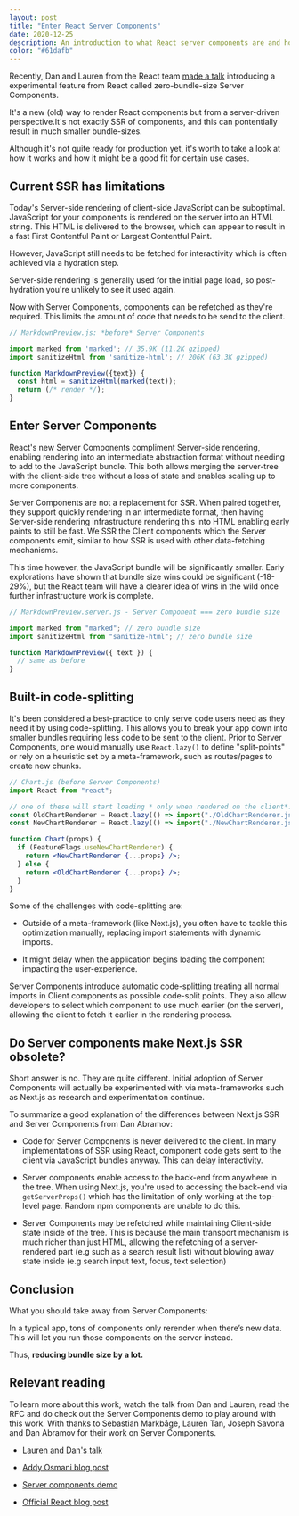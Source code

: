 ```yaml
---
layout: post
title: "Enter React Server Components"
date: 2020-12-25
description: An introduction to what React server components are and how this broadens React use cases.
color: "#61dafb"
---
```


Recently, Dan and Lauren from the React team [made a talk](https://www.youtube.com/watch?v=TQQPAU21ZUw) introducing a experimental feature from React called zero-bundle-size Server Components.

It's a new (old) way to render React components but from a server-driven perspective.It's not exactly SSR of components, and this can pontentially result in much smaller bundle-sizes.

Although it's not quite ready for production yet, it's worth to take a look at how it works and how it might be a good fit for certain use cases.

## Current SSR has limitations

Today's Server-side rendering of client-side JavaScript can be suboptimal. JavaScript for your components is rendered on the server into an HTML string. This HTML is delivered to the browser, which can appear to result in a fast First Contentful Paint or Largest Contentful Paint.

However, JavaScript still needs to be fetched for interactivity which is often achieved via a hydration step.

Server-side rendering is generally used for the initial page load, so post-hydration you're unlikely to see it used again.

Now with Server Components, components can be refetched as they're required. This limits the amount of code that needs to be send to the client.

```javascript
// MarkdownPreview.js: *before* Server Components

import marked from 'marked'; // 35.9K (11.2K gzipped)
import sanitizeHtml from 'sanitize-html'; // 206K (63.3K gzipped)

function MarkdownPreview({text}) {
  const html = sanitizeHtml(marked(text));
  return (/* render */);
}
```

## Enter Server Components

React's new Server Components compliment Server-side rendering, enabling rendering into an intermediate abstraction format without needing to add to the JavaScript bundle. This both allows merging the server-tree with the client-side tree without a loss of state and enables scaling up to more components.

Server Components are not a replacement for SSR. When paired together, they support quickly rendering in an intermediate format, then having Server-side rendering infrastructure rendering this into HTML enabling early paints to still be fast. We SSR the Client components which the Server components emit, similar to how SSR is used with other data-fetching mechanisms.

This time however, the JavaScript bundle will be significantly smaller. Early explorations have shown that bundle size wins could be significant (-18-29%), but the React team will have a clearer idea of wins in the wild once further infrastructure work is complete.

```javascript
// MarkdownPreview.server.js - Server Component === zero bundle size

import marked from "marked"; // zero bundle size
import sanitizeHtml from "sanitize-html"; // zero bundle size

function MarkdownPreview({ text }) {
  // same as before
}
```

## Built-in code-splitting

It's been considered a best-practice to only serve code users need as they need it by using code-splitting. This allows you to break your app down into smaller bundles requiring less code to be sent to the client. Prior to Server Components, one would manually use <code>React.lazy()</code> to define "split-points" or rely on a heuristic set by a meta-framework, such as routes/pages to create new chunks.

```jsx
// Chart.js (before Server Components)
import React from "react";

// one of these will start loading * only when rendered on the client*:
const OldChartRenderer = React.lazy(() => import("./OldChartRenderer.js"));
const NewChartRenderer = React.lazy(() => import("./NewChartRenderer.js"));

function Chart(props) {
  if (FeatureFlags.useNewChartRenderer) {
    return <NewChartRenderer {...props} />;
  } else {
    return <OldChartRenderer {...props} />;
  }
}
```

Some of the challenges with code-splitting are:

- Outside of a meta-framework (like Next.js), you often have to tackle this optimization manually, replacing import statements with dynamic imports.

- It might delay when the application begins loading the component impacting the user-experience.

Server Components introduce automatic code-splitting treating all normal imports in Client components as possible code-split points. They also allow developers to select which component to use much earlier (on the server), allowing the client to fetch it earlier in the rendering process.

## Do Server components make Next.js SSR obsolete?

Short answer is no. They are quite different. Initial adoption of Server Components will actually be experimented with via meta-frameworks such as Next.js as research and experimentation continue.

To summarize a good explanation of the differences between Next.js SSR and Server Components from Dan Abramov:

- Code for Server Components is never delivered to the client. In many implementations of SSR using React, component code gets sent to the client via JavaScript bundles anyway. This can delay interactivity.

- Server components enable access to the back-end from anywhere in the tree. When using Next.js, you're used to accessing the back-end via `getServerProps()` which has the limitation of only working at the top-level page. Random npm components are unable to do this.

- Server Components may be refetched while maintaining Client-side state inside of the tree. This is because the main transport mechanism is much richer than just HTML, allowing the refetching of a server-rendered part (e.g such as a search result list) without blowing away state inside (e.g search input text, focus, text selection)

## Conclusion

What you should take away from Server Components:

In a typical app, tons of components only rerender when there’s new data. This will let you run those components on the server instead.

Thus, **reducing bundle size by a lot.**

## Relevant reading

To learn more about this work, watch the talk from Dan and Lauren, read the RFC and do check out the Server Components demo to play around with this work. With thanks to Sebastian Markbåge, Lauren Tan, Joseph Savona and Dan Abramov for their work on Server Components.

- [Lauren and Dan's talk](https://twitter.com/sugarpirate_/status/1341141198258524163)

- [Addy Osmani blog post](https://addyosmani.com/blog/react-server-components/)

- [Server components demo](https://github.com/reactjs/server-components-demo)

- [Official React blog post](https://reactjs.org/blog/2020/12/21/data-fetching-with-react-server-components.html)
